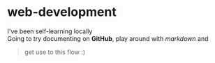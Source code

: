 # web-development

I've been self-learning locally  
Going to try documenting on **GitHub**, play around with _markdown_ and 
> get use to this flow :)
